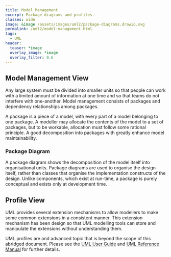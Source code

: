 ```yaml
---
title: Model Management
excerpt: Package diagrams and profiles.
classes: wide
image: &image /assets/images/uml2/package-diagrams.drawio.svg
permalink: /uml2/model-management.html
tags:
  - UML
header:
  teaser: *image
  overlay_image: *image
  overlay_filter: 0.6
---
```


## Model Management View

Any large system must be divided into smaller units so that people can work with a limited amount of information at one time and so that teams do not interfere with one-another. Model management consists of packages and dependency relationships among packages.

A package is a piece of a model, with every part of a model belonging to one package. A modeller may allocate the contents of the model to a set of packages, but to be workable, allocation must follow some rational principle. A good decomposition into packages with greatly enhance model maintainability.

### Package Diagram

A package diagram shows the decomposition of the model itself into organisational units. Package diagrams are used to organise the design itself, rather than classes that organise the implementation constructs of the design. Unlike components, which exist at run-time, a package is purely conceptual and exists only at development time.

## Profile View

UML provides several extension mechanisms to allow modellers to make some common extensions in a consistent manner. This extension mechanism has been design so that UML modelling tools can store and manipulate the extensions without understanding them.

UML profiles are and advanced topic that is beyond the scope of this abridged document. Please see the [UML User Guide](https://dl.acm.org/doi/book/10.5555/1088874) and [UML Reference Manual](https://dl.acm.org/doi/10.5555/993859) for further details.
